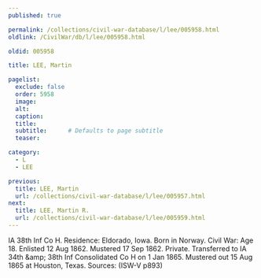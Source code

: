 ```yaml
---
published: true

permalink: /collections/civil-war-database/l/lee/005958.html
oldlink: /CivilWar/db/l/lee/005958.html

oldid: 005958

title: LEE, Martin

pagelist:
  exclude: false
  order: 5958
  image: 
  alt:
  caption:
  title:
  subtitle:      # Defaults to page subtitle
  teaser:

category: 
  - L 
  - LEE

previous:
  title: LEE, Martin
  url: /collections/civil-war-database/l/lee/005957.html  
next:
  title: LEE, Martin R.
  url: /collections/civil-war-database/l/lee/005959.html   
---
```

IA 38th Inf Co H. Residence: Eldorado, Iowa. Born in Norway. Civil War: Age 18. Enlisted 12 Aug 1862. Mustered 17 Sep 1862. Private. Transferred to IA 34th &amp;amp; 38th Inf Consolidated Co H on 1 Jan 1865. Mustered out 15 Aug 1865 at Houston, Texas. Sources: (ISW-V p893)